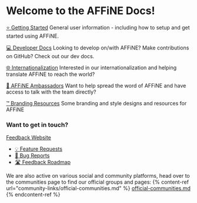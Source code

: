 # Welcome to the AFFiNE Docs!

[⭐ Getting Started](getting-started/welcome.md) General user information - including how to setup and get started using AFFiNE.

[💻 Developer Docs](developer-docs/welcome.md) Looking to develop on/with AFFiNE? Make contributions on GitHub? Check out our dev docs.

[🌐 Internationalization](internationalization/welcome.md) Interested in our internationalization and helping translate AFFiNE to reach the world?

[💼 AFFiNE Ambassadors](affine-ambassadors/welcome.md) Want to help spread the word of AFFiNE and have access to talk with the team directly?

[™️ Branding Resources](branding-resources/welcome.md) Some branding and style designs and resources for AFFiNE



### Want to get in touch?

[Feedback Website](https://feedback.affine.pro/)

* [💡 Feature Requests](https://feedback.affine.pro/boards/feature-requests)
* [🐛 Bug Reports](https://feedback.affine.pro/boards/bug-reports)
* [🛣️ Feedback Roadmap](https://feedback.affine.pro/roadmap)

We are also active on various social and community platforms, head over to the communities page to find our official groups and pages:
{% content-ref url="community-links/official-communities.md" %}
[official-communities.md](community-links/official-communities.md)
{% endcontent-ref %}
